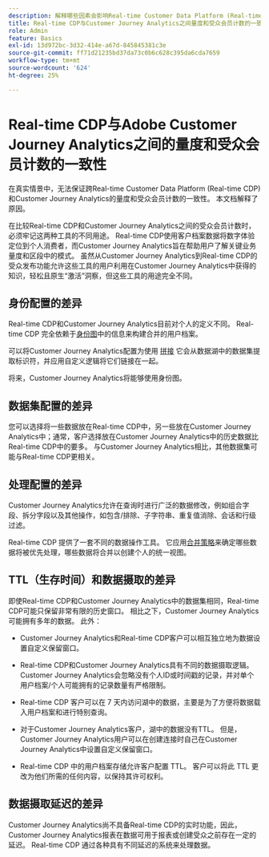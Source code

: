 ```yaml
---
description: 解释哪些因素会影响Real-time Customer Data Platform (Real-time CDP)与Customer Journey Analytics之间量度和受众会员计数的一致性。
title: Real-time CDP与Customer Journey Analytics之间量度和受众会员计数的一致性
role: Admin
feature: Basics
exl-id: 13d972bc-3d32-414e-a67d-845845381c3e
source-git-commit: ff71d21235bd37da73c0b6c628c395da6cda7659
workflow-type: tm+mt
source-wordcount: '624'
ht-degree: 25%

---
```



# Real-time CDP与Adobe Customer Journey Analytics之间的量度和受众会员计数的一致性

在真实情景中，无法保证跨Real-time Customer Data Platform (Real-time CDP)和Customer Journey Analytics的量度和受众会员计数的一致性。 本文档解释了原因。

在比较Real-time CDP和Customer Journey Analytics之间的受众会员计数时，必须牢记这两种工具的不同用途。 Real-time CDP使用客户档案数据将数字体验定位到个人消费者，而Customer Journey Analytics旨在帮助用户了解关键业务量度和区段中的模式。 虽然从Customer Journey Analytics到Real-time CDP的受众发布功能允许这些工具的用户利用在Customer Journey Analytics中获得的知识，轻松且原生“激活”洞察，但这些工具的用途完全不同。

## 身份配置的差异

Real-time CDP和Customer Journey Analytics目前对个人的定义不同。 Real-time CDP 完全依赖于[身份图](https://experienceleague.adobe.com/docs/platform-learn/tutorials/identities/understanding-identity-and-identity-graphs.html?lang=zh-Hans)中的信息来构建合并的用户档案。

可以将Customer Journey Analytics配置为使用 [拼接](../stitching/overview.md) 它会从数据湖中的数据集提取标识符，并应用自定义逻辑将它们链接在一起。

将来，Customer Journey Analytics将能够使用身份图。

## 数据集配置的差异

您可以选择将一些数据放在Real-time CDP中，另一些放在Customer Journey Analytics中；通常，客户选择放在Customer Journey Analytics中的历史数据比Real-time CDP中的要多。 与Customer Journey Analytics相比，其他数据集可能与Real-time CDP更相关。

## 处理配置的差异

Customer Journey Analytics允许在查询时进行广泛的数据修改，例如组合字段、拆分字段以及其他操作，如包含/排除、子字符串、重复值消除、会话和行级过滤。

Real-time CDP 提供了一套不同的数据操作工具。 它应用[合并策略](https://experienceleague.adobe.com/docs/experience-platform/profile/merge-policies/overview.html?lang=zh-Hans)来确定哪些数据将被优先处理，哪些数据将合并以创建个人的统一视图。

## TTL（生存时间）和数据摄取的差异

即使Real-time CDP和Customer Journey Analytics中的数据集相同，Real-time CDP可能只保留非常有限的历史窗口。 相比之下，Customer Journey Analytics可能拥有多年的数据。 此外：

* Customer Journey Analytics和Real-time CDP客户可以相互独立地为数据设置自定义保留窗口。

* Real-time CDP和Customer Journey Analytics具有不同的数据摄取逻辑。 Customer Journey Analytics会忽略没有个人ID或时间戳的记录，并对单个用户档案/个人可能拥有的记录数量有严格限制。

* Real-time CDP 客户可以在 7 天内访问湖中的数据，主要是为了方便将数据载入用户档案和进行特别查询。

* 对于Customer Journey Analytics客户，湖中的数据没有TTL。 但是，Customer Journey Analytics用户可以在创建连接时自己在Customer Journey Analytics中设置自定义保留窗口。

* Real-time CDP 中的用户档案存储允许客户配置 TTL。 客户可以将此 TTL 更改为他们所需的任何内容，以保持其许可权利。

## 数据摄取延迟的差异

Customer Journey Analytics尚不具备Real-time CDP的实时功能，因此，Customer Journey Analytics报表在数据可用于报表或创建受众之前存在一定的延迟。 Real-time CDP 通过各种具有不同延迟的系统来处理数据。
